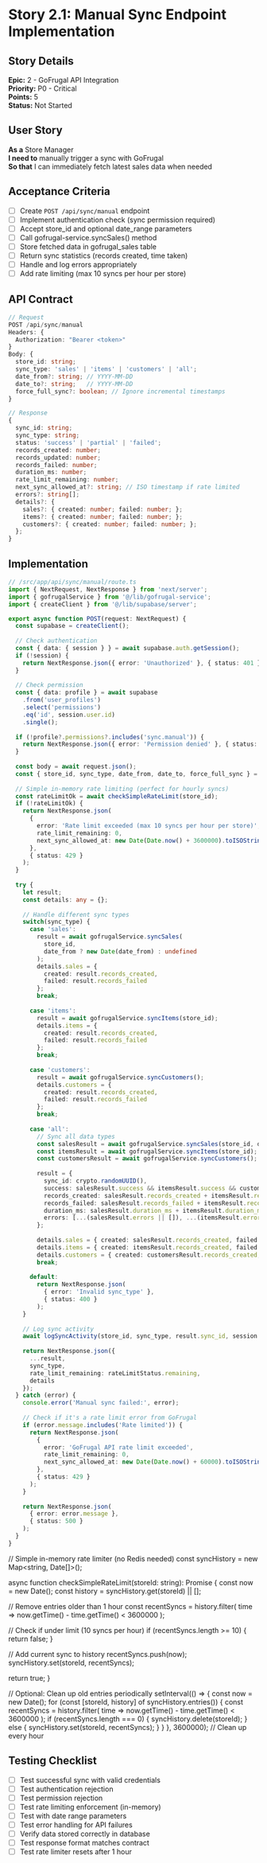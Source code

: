 # Story 2.1: Manual Sync Endpoint Implementation

## Story Details
**Epic:** 2 - GoFrugal API Integration  
**Priority:** P0 - Critical  
**Points:** 5  
**Status:** Not Started  

## User Story
**As a** Store Manager  
**I need to** manually trigger a sync with GoFrugal  
**So that** I can immediately fetch latest sales data when needed  

## Acceptance Criteria
- [ ] Create `POST /api/sync/manual` endpoint
- [ ] Implement authentication check (sync permission required)
- [ ] Accept store_id and optional date_range parameters
- [ ] Call gofrugal-service.syncSales() method
- [ ] Store fetched data in gofrugal_sales table
- [ ] Return sync statistics (records created, time taken)
- [ ] Handle and log errors appropriately
- [ ] Add rate limiting (max 10 syncs per hour per store)

## API Contract
```typescript
// Request
POST /api/sync/manual
Headers: {
  Authorization: "Bearer <token>"
}
Body: {
  store_id: string;
  sync_type: 'sales' | 'items' | 'customers' | 'all';
  date_from?: string; // YYYY-MM-DD
  date_to?: string;   // YYYY-MM-DD
  force_full_sync?: boolean; // Ignore incremental timestamps
}

// Response
{
  sync_id: string;
  sync_type: string;
  status: 'success' | 'partial' | 'failed';
  records_created: number;
  records_updated: number;
  records_failed: number;
  duration_ms: number;
  rate_limit_remaining: number;
  next_sync_allowed_at?: string; // ISO timestamp if rate limited
  errors?: string[];
  details?: {
    sales?: { created: number; failed: number; };
    items?: { created: number; failed: number; };
    customers?: { created: number; failed: number; };
  };
}
```

## Implementation
```typescript
// /src/app/api/sync/manual/route.ts
import { NextRequest, NextResponse } from 'next/server';
import { gofrugalService } from '@/lib/gofrugal-service';
import { createClient } from '@/lib/supabase/server';

export async function POST(request: NextRequest) {
  const supabase = createClient();
  
  // Check authentication
  const { data: { session } } = await supabase.auth.getSession();
  if (!session) {
    return NextResponse.json({ error: 'Unauthorized' }, { status: 401 });
  }
  
  // Check permission
  const { data: profile } = await supabase
    .from('user_profiles')
    .select('permissions')
    .eq('id', session.user.id)
    .single();
    
  if (!profile?.permissions?.includes('sync.manual')) {
    return NextResponse.json({ error: 'Permission denied' }, { status: 403 });
  }
  
  const body = await request.json();
  const { store_id, sync_type, date_from, date_to, force_full_sync } = body;
  
  // Simple in-memory rate limiting (perfect for hourly syncs)
  const rateLimitOk = await checkSimpleRateLimit(store_id);
  if (!rateLimitOk) {
    return NextResponse.json(
      { 
        error: 'Rate limit exceeded (max 10 syncs per hour per store)',
        rate_limit_remaining: 0,
        next_sync_allowed_at: new Date(Date.now() + 3600000).toISOString()
      }, 
      { status: 429 }
    );
  }
  
  try {
    let result;
    const details: any = {};
    
    // Handle different sync types
    switch(sync_type) {
      case 'sales':
        result = await gofrugalService.syncSales(
          store_id, 
          date_from ? new Date(date_from) : undefined
        );
        details.sales = { 
          created: result.records_created, 
          failed: result.records_failed 
        };
        break;
        
      case 'items':
        result = await gofrugalService.syncItems(store_id);
        details.items = { 
          created: result.records_created, 
          failed: result.records_failed 
        };
        break;
        
      case 'customers':
        result = await gofrugalService.syncCustomers();
        details.customers = { 
          created: result.records_created, 
          failed: result.records_failed 
        };
        break;
        
      case 'all':
        // Sync all data types
        const salesResult = await gofrugalService.syncSales(store_id, date_from ? new Date(date_from) : undefined);
        const itemsResult = await gofrugalService.syncItems(store_id);
        const customersResult = await gofrugalService.syncCustomers();
        
        result = {
          sync_id: crypto.randomUUID(),
          success: salesResult.success && itemsResult.success && customersResult.success,
          records_created: salesResult.records_created + itemsResult.records_created + customersResult.records_created,
          records_failed: salesResult.records_failed + itemsResult.records_failed + customersResult.records_failed,
          duration_ms: salesResult.duration_ms + itemsResult.duration_ms + customersResult.duration_ms,
          errors: [...(salesResult.errors || []), ...(itemsResult.errors || []), ...(customersResult.errors || [])]
        };
        
        details.sales = { created: salesResult.records_created, failed: salesResult.records_failed };
        details.items = { created: itemsResult.records_created, failed: itemsResult.records_failed };
        details.customers = { created: customersResult.records_created, failed: customersResult.records_failed };
        break;
        
      default:
        return NextResponse.json(
          { error: 'Invalid sync_type' }, 
          { status: 400 }
        );
    }
    
    // Log sync activity
    await logSyncActivity(store_id, sync_type, result.sync_id, session.user.id);
    
    return NextResponse.json({
      ...result,
      sync_type,
      rate_limit_remaining: rateLimitStatus.remaining,
      details
    });
  } catch (error) {
    console.error('Manual sync failed:', error);
    
    // Check if it's a rate limit error from GoFrugal
    if (error.message.includes('Rate limited')) {
      return NextResponse.json(
        { 
          error: 'GoFrugal API rate limit exceeded',
          rate_limit_remaining: 0,
          next_sync_allowed_at: new Date(Date.now() + 60000).toISOString()
        }, 
        { status: 429 }
      );
    }
    
    return NextResponse.json(
      { error: error.message }, 
      { status: 500 }
    );
  }
}
```

// Simple in-memory rate limiter (no Redis needed)
const syncHistory = new Map<string, Date[]>();

async function checkSimpleRateLimit(storeId: string): Promise<boolean> {
  const now = new Date();
  const history = syncHistory.get(storeId) || [];
  
  // Remove entries older than 1 hour
  const recentSyncs = history.filter(
    time => now.getTime() - time.getTime() < 3600000
  );
  
  // Check if under limit (10 syncs per hour)
  if (recentSyncs.length >= 10) {
    return false;
  }
  
  // Add current sync to history
  recentSyncs.push(now);
  syncHistory.set(storeId, recentSyncs);
  
  return true;
}

// Optional: Clean up old entries periodically
setInterval(() => {
  const now = new Date();
  for (const [storeId, history] of syncHistory.entries()) {
    const recentSyncs = history.filter(
      time => now.getTime() - time.getTime() < 3600000
    );
    if (recentSyncs.length === 0) {
      syncHistory.delete(storeId);
    } else {
      syncHistory.set(storeId, recentSyncs);
    }
  }
}, 3600000); // Clean up every hour

## Testing Checklist
- [ ] Test successful sync with valid credentials
- [ ] Test authentication rejection
- [ ] Test permission rejection  
- [ ] Test rate limiting enforcement (in-memory)
- [ ] Test with date range parameters
- [ ] Test error handling for API failures
- [ ] Verify data stored correctly in database
- [ ] Test response format matches contract
- [ ] Test rate limiter resets after 1 hour